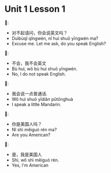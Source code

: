 # Unit 1 Lesson 1

👱:
- 对不起请问，你会说英文吗？
- Duìbùqǐ qǐngwèn, nǐ huì shuō yīngwén ma?
- Excuse me. Let me ask, do you speak English?

🙎:
- 不会，我不会英文
- Bù huì, wǒ bù huì shuō yīngwén.
- No, I do not speak English.

👱:
- 我会说一点普通话.
- Wǒ huì shuō yīdiǎn pǔtōnghuà
- I speak a little Mandarin.

🙎:
- 你是美国人吗？
- Nǐ shì měiguó rén ma?
- Are you American?

👱:
- 是，我是美国人
- Shì, wǒ shì měiguó rén.
- Yes, I'm American
